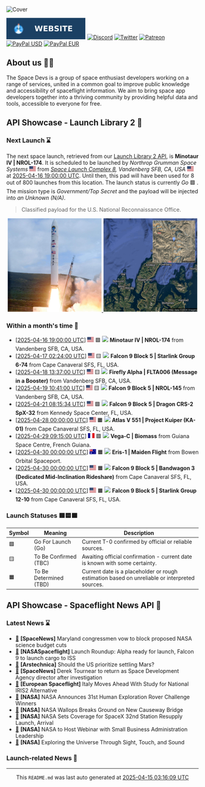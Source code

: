 ![Cover](https://raw.githubusercontent.com/TheSpaceDevs/Tutorials/main/assets/tsd_cover.png)


[![Website](https://raw.githubusercontent.com/TheSpaceDevs/Tutorials/e36b2c250ce7fcd4a801c1ed6cb1f9f9d031696b/assets/badge_tsd_website.svg)](https://thespacedevs.com/)
[![Discord](https://img.shields.io/badge/Discord-%237289DA.svg?style=for-the-badge&logo=discord&logoColor=white)](https://discord.gg/p7ntkNA)
[![Twitter](https://img.shields.io/badge/Twitter-%231DA1F2.svg?style=for-the-badge&logo=Twitter&logoColor=white)](https://twitter.com/TheSpaceDevs)
[![Patreon](https://img.shields.io/badge/Patreon-F96854?style=for-the-badge&logo=patreon&logoColor=white)](https://www.patreon.com/TheSpaceDevs)
[![PayPal USD](https://img.shields.io/badge/PayPal-00457C?style=for-the-badge&logo=paypal&logoColor=white&label=USD)](https://www.paypal.com/donate/?hosted_button_id=UCPX4EL6E9JFA)
[![PayPal EUR](https://img.shields.io/badge/PayPal-00457C?style=for-the-badge&logo=paypal&logoColor=white&label=EUR)](https://www.paypal.com/donate/?hosted_button_id=5S7MGGWJJBHL6)

## About us 🧑‍🚀
The Space Devs is a group of space enthusiast developers working on a range of
services, united in a common goal to improve public knowledge and accessibility
of spaceflight information. We aim to bring space app developers together into a
thriving community by providing helpful data and tools, accessible to everyone
for free.

## API Showcase - Launch Library 2 🚀

### Next Launch ⌛
The next space launch, retrieved from our
<a href="https://thespacedevs.com/llapi">Launch Library 2 API</a>, is
**Minotaur IV | NROL-174**. It is scheduled to be launched by *Northrop Grumman Space Systems*
<img width="17" src="https://raw.githubusercontent.com/lipis/flag-icons/main/flags/4x3/us.svg" />
from *<a href="https://en.wikipedia.org/wiki/Vandenberg_Space_Launch_Complex_8">Space Launch Complex 8</a>, Vandenberg SFB, CA, USA*
<img width="17" src="https://raw.githubusercontent.com/lipis/flag-icons/main/flags/4x3/us.svg" />
at <a href="https://www.timeanddate.com/worldclock/fixedtime.html?iso=20250416T190000">2025-04-16 19:00:00 UTC</a>.  Until
then, this pad will have been used for 8
out of 800 launches from this location. The launch status is currently
*Go* 🟩 . The mission type is
*Government/Top Secret* and the payload will be injected
into *an Unknown
(N/A)*.
<br>
<blockquote>
  Classified payload for the U.S. National Reconnaissance Office.
</blockquote>

<p float="left" align="center">
  <a href="https://en.wikipedia.org/wiki/Minotaur_IV" >
    <img alt="launch-image" width="49%" src="profile/cache/launch_image.png" />
  </a>
  <a href="https://www.google.com/maps?q=34.57635,-120.63245" >
    <img alt="pad-location" width="49%" src="profile/cache/new_pad_image.png"  />
  </a>
</p>

### Within a month's time 📅
- \[<a href="https://www.timeanddate.com/worldclock/fixedtime.html?iso=20250416T190000">2025-04-16 19:00:00 UTC</a>\]  <img width="17" src="https://raw.githubusercontent.com/lipis/flag-icons/main/flags/4x3/us.svg" /> 🟩  <a href="https://www.google.com/calendar/render?action=TEMPLATE&text=Minotaur IV | NROL-174&location=Vandenberg SFB, CA, USA&dates=20250416T190000Z%2F20250416T212600Z"><img border="0" width="15" src="https://upload.wikimedia.org/wikipedia/commons/a/a5/Google_Calendar_icon_%282020%29.svg"></a> **Minotaur IV | NROL-174** from Vandenberg SFB, CA, USA.
- \[<a href="https://www.timeanddate.com/worldclock/fixedtime.html?iso=20250417T022400">2025-04-17 02:24:00 UTC</a>\]  <img width="17" src="https://raw.githubusercontent.com/lipis/flag-icons/main/flags/4x3/us.svg" /> 🟨  <a href="https://www.google.com/calendar/render?action=TEMPLATE&text=Falcon 9 Block 5 | Starlink Group 6-74&location=Cape Canaveral SFS, FL, USA&dates=20250417T022400Z%2F20250417T065500Z"><img border="0" width="15" src="https://upload.wikimedia.org/wikipedia/commons/a/a5/Google_Calendar_icon_%282020%29.svg"></a> **Falcon 9 Block 5 | Starlink Group 6-74** from Cape Canaveral SFS, FL, USA.
- \[<a href="https://www.timeanddate.com/worldclock/fixedtime.html?iso=20250418T133700">2025-04-18 13:37:00 UTC</a>\]  <img width="17" src="https://raw.githubusercontent.com/lipis/flag-icons/main/flags/4x3/us.svg" /> 🟨  <a href="https://www.google.com/calendar/render?action=TEMPLATE&text=Firefly Alpha | FLTA006 (Message in a Booster)&location=Vandenberg SFB, CA, USA&dates=20250418T133700Z%2F20250418T151700Z"><img border="0" width="15" src="https://upload.wikimedia.org/wikipedia/commons/a/a5/Google_Calendar_icon_%282020%29.svg"></a> **Firefly Alpha | FLTA006 (Message in a Booster)** from Vandenberg SFB, CA, USA.
- \[<a href="https://www.timeanddate.com/worldclock/fixedtime.html?iso=20250419T104100">2025-04-19 10:41:00 UTC</a>\]  <img width="17" src="https://raw.githubusercontent.com/lipis/flag-icons/main/flags/4x3/us.svg" /> 🟨  <a href="https://www.google.com/calendar/render?action=TEMPLATE&text=Falcon 9 Block 5 | NROL-145&location=Vandenberg SFB, CA, USA&dates=20250419T104100Z%2F20250419T144100Z"><img border="0" width="15" src="https://upload.wikimedia.org/wikipedia/commons/a/a5/Google_Calendar_icon_%282020%29.svg"></a> **Falcon 9 Block 5 | NROL-145** from Vandenberg SFB, CA, USA.
- \[<a href="https://www.timeanddate.com/worldclock/fixedtime.html?iso=20250421T081534">2025-04-21 08:15:34 UTC</a>\]  <img width="17" src="https://raw.githubusercontent.com/lipis/flag-icons/main/flags/4x3/us.svg" /> 🟩  <a href="https://www.google.com/calendar/render?action=TEMPLATE&text=Falcon 9 Block 5 | Dragon CRS-2 SpX-32&location=Kennedy Space Center, FL, USA&dates=20250421T081534Z%2F20250421T081534Z"><img border="0" width="15" src="https://upload.wikimedia.org/wikipedia/commons/a/a5/Google_Calendar_icon_%282020%29.svg"></a> **Falcon 9 Block 5 | Dragon CRS-2 SpX-32** from Kennedy Space Center, FL, USA.
- \[<a href="https://www.timeanddate.com/worldclock/fixedtime.html?iso=20250428T000000">2025-04-28 00:00:00 UTC</a>\]  <img width="17" src="https://raw.githubusercontent.com/lipis/flag-icons/main/flags/4x3/us.svg" /> 🟧  <a href="https://www.google.com/calendar/render?action=TEMPLATE&text=Atlas V 551 | Project Kuiper (KA-01)&location=Cape Canaveral SFS, FL, USA&dates=20250428T000000Z%2F20250428T000000Z"><img border="0" width="15" src="https://upload.wikimedia.org/wikipedia/commons/a/a5/Google_Calendar_icon_%282020%29.svg"></a> **Atlas V 551 | Project Kuiper (KA-01)** from Cape Canaveral SFS, FL, USA.
- \[<a href="https://www.timeanddate.com/worldclock/fixedtime.html?iso=20250429T091500">2025-04-29 09:15:00 UTC</a>\]  <img width="17" src="https://raw.githubusercontent.com/lipis/flag-icons/main/flags/4x3/fr.svg" /> 🟩  <a href="https://www.google.com/calendar/render?action=TEMPLATE&text=Vega-C | Biomass&location=Guiana Space Centre, French Guiana&dates=20250429T091500Z%2F20250429T091500Z"><img border="0" width="15" src="https://upload.wikimedia.org/wikipedia/commons/a/a5/Google_Calendar_icon_%282020%29.svg"></a> **Vega-C | Biomass** from Guiana Space Centre, French Guiana.
- \[<a href="https://www.timeanddate.com/worldclock/fixedtime.html?iso=20250430T000000">2025-04-30 00:00:00 UTC</a>\]  <img width="17" src="https://raw.githubusercontent.com/lipis/flag-icons/main/flags/4x3/au.svg" /> 🟧  <a href="https://www.google.com/calendar/render?action=TEMPLATE&text=Eris-1 | Maiden Flight&location=Bowen Orbital Spaceport&dates=20250430T000000Z%2F20250430T000000Z"><img border="0" width="15" src="https://upload.wikimedia.org/wikipedia/commons/a/a5/Google_Calendar_icon_%282020%29.svg"></a> **Eris-1 | Maiden Flight** from Bowen Orbital Spaceport.
- \[<a href="https://www.timeanddate.com/worldclock/fixedtime.html?iso=20250430T000000">2025-04-30 00:00:00 UTC</a>\]  <img width="17" src="https://raw.githubusercontent.com/lipis/flag-icons/main/flags/4x3/us.svg" /> 🟧  <a href="https://www.google.com/calendar/render?action=TEMPLATE&text=Falcon 9 Block 5 | Bandwagon 3 (Dedicated Mid-Inclination Rideshare)&location=Cape Canaveral SFS, FL, USA&dates=20250430T000000Z%2F20250430T000000Z"><img border="0" width="15" src="https://upload.wikimedia.org/wikipedia/commons/a/a5/Google_Calendar_icon_%282020%29.svg"></a> **Falcon 9 Block 5 | Bandwagon 3 (Dedicated Mid-Inclination Rideshare)** from Cape Canaveral SFS, FL, USA.
- \[<a href="https://www.timeanddate.com/worldclock/fixedtime.html?iso=20250430T000000">2025-04-30 00:00:00 UTC</a>\]  <img width="17" src="https://raw.githubusercontent.com/lipis/flag-icons/main/flags/4x3/us.svg" /> 🟧  <a href="https://www.google.com/calendar/render?action=TEMPLATE&text=Falcon 9 Block 5 | Starlink Group 12-10&location=Cape Canaveral SFS, FL, USA&dates=20250430T000000Z%2F20250430T000000Z"><img border="0" width="15" src="https://upload.wikimedia.org/wikipedia/commons/a/a5/Google_Calendar_icon_%282020%29.svg"></a> **Falcon 9 Block 5 | Starlink Group 12-10** from Cape Canaveral SFS, FL, USA.


### Launch Statuses 🟩🟨🟧
<p align="center">
    <table class="tg">
    <thead>
      <tr>
        <th class="tg-0pky">Symbol</th>
        <th class="tg-0pky">Meaning</th>
        <th class="tg-0pky">Description</th>
      </tr>
    </thead>
    <tbody>
      <tr>
        <td class="tg-0pky">🟩</td>
        <td class="tg-0pky">Go For Launch (Go)</td>
        <td class="tg-0pky">Current T-0 confirmed by official or reliable sources.</td>
      </tr>
      <tr>
        <td class="tg-0pky">🟨</td>
        <td class="tg-0pky">To Be Confirmed (TBC)</td>
        <td class="tg-0pky">Awaiting official confirmation - current date is known with some certainty.</td>
      </tr>
      <tr>
        <td class="tg-0pky">🟧</td>
        <td class="tg-0pky">To Be Determined (TBD)</td>
        <td class="tg-0pky">Current date is a placeholder or rough estimation based on unreliable or interpreted sources.</td>
      </tr>
    </tbody>
    </table>
</p>

## API Showcase - Spaceflight News API 📰

### Latest News ⌛
- <a href="https://spacenews.com/maryland-congressmen-vow-to-block-proposed-nasa-science-budget-cuts/" >🔗</a> **[SpaceNews]** Maryland congressmen vow to block proposed NASA science budget cuts
- <a href="https://www.nasaspaceflight.com/2025/04/launch-roundup-041425/" >🔗</a> **[NASASpaceflight]** Launch Roundup: Alpha ready for launch, Falcon 9 to launch cargo to ISS
- <a href="https://arstechnica.com/space/2025/04/should-the-us-prioritize-settling-mars/" >🔗</a> **[Arstechnica]** Should the US prioritize settling Mars?
- <a href="https://spacenews.com/derek-tournear-to-return-as-space-development-agency-director-after-investigation/" >🔗</a> **[SpaceNews]** Derek Tournear to return as Space Development Agency director after investigation
- <a href="https://europeanspaceflight.com/italy-moves-ahead-with-study-for-national-iris2-alternative/" >🔗</a> **[European Spaceflight]** Italy Moves Ahead With Study for National IRIS2 Alternative
- <a href="https://www.nasa.gov/centers-and-facilities/marshall/nasa-announces-31st-human-exploration-rover-challenge-winners/" >🔗</a> **[NASA]** NASA Announces 31st Human Exploration Rover Challenge Winners
- <a href="https://www.nasa.gov/centers-and-facilities/wallops/nasa-wallops-breaks-ground-on-new-causeway-bridge/" >🔗</a> **[NASA]** NASA Wallops Breaks Ground on New Causeway Bridge
- <a href="https://www.nasa.gov/news-release/nasa-sets-coverage-for-spacex-32nd-station-resupply-launch-arrival/" >🔗</a> **[NASA]** NASA Sets Coverage for SpaceX 32nd Station Resupply Launch, Arrival
- <a href="https://www.nasa.gov/general/nasa-to-host-webinar-with-small-business-administration-leadership/" >🔗</a> **[NASA]** NASA to Host Webinar with Small Business Administration Leadership
- <a href="https://science.nasa.gov/learning-resources/science-activation/exploring-the-universe-through-sight-touch-and-sound/" >🔗</a> **[NASA]** Exploring the Universe Through Sight, Touch, and Sound


### Launch-related News 🚀



<hr>
  <div align="center">
  This <code>README.md</code> was last auto generated at <a href="https://www.timeanddate.com/worldclock/fixedtime.html?iso=20250415T031609">2025-04-15 03:16:09 UTC</a>
  <br>
  <!-- <a href="https://medium.com/@g.h.garrett" target="_blank">Learn to add space launches to your profile here!</a> -->
</div>
